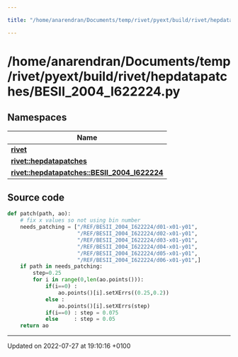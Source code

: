 ```yaml
---

title: "/home/anarendran/Documents/temp/rivet/pyext/build/rivet/hepdatapatches/BESII_2004_I622224.py"

---
```


# /home/anarendran/Documents/temp/rivet/pyext/build/rivet/hepdatapatches/BESII_2004_I622224.py



## Namespaces

| Name           |
| -------------- |
| **[rivet](http://example.org/namespaces/namespacerivet/)**  |
| **[rivet::hepdatapatches](http://example.org/namespaces/namespacerivet_1_1hepdatapatches/)**  |
| **[rivet::hepdatapatches::BESII_2004_I622224](http://example.org/namespaces/namespacerivet_1_1hepdatapatches_1_1besii__2004__i622224/)**  |




## Source code

```python
def patch(path, ao):
    # fix x values so not using bin number
    needs_patching = ["/REF/BESII_2004_I622224/d01-x01-y01",
                      "/REF/BESII_2004_I622224/d02-x01-y01",
                      "/REF/BESII_2004_I622224/d03-x01-y01",
                      "/REF/BESII_2004_I622224/d04-x01-y01",
                      "/REF/BESII_2004_I622224/d05-x01-y01",
                      "/REF/BESII_2004_I622224/d06-x01-y01",]
    if path in needs_patching:
        step=0.25
        for i in range(0,len(ao.points())):
            if(i==0) :
                ao.points()[i].setXErrs((0.25,0.2))
            else :
                ao.points()[i].setXErrs(step)
            if(i==0) : step = 0.075
            else     : step = 0.05
    return ao
```


-------------------------------

Updated on 2022-07-27 at 19:10:16 +0100
